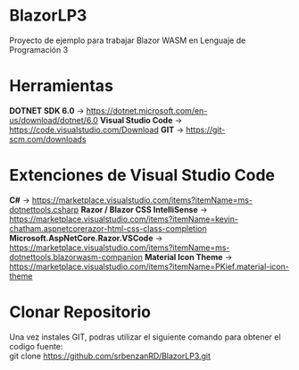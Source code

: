 # BlazorLP3
Proyecto de ejemplo para trabajar Blazor WASM en Lenguaje de Programación 3

# Herramientas
<strong>DOTNET SDK 6.0</strong>      ->  https://dotnet.microsoft.com/en-us/download/dotnet/6.0
<strong>Visual Studio Code</strong>  ->  https://code.visualstudio.com/Download
<strong>GIT</strong>                 ->  https://git-scm.com/downloads

# Extenciones de Visual Studio Code 
<strong>C#</strong>                                       ->  https://marketplace.visualstudio.com/items?itemName=ms-dotnettools.csharp
<strong>Razor / Blazor CSS IntelliSense</strong>          ->  https://marketplace.visualstudio.com/items?itemName=kevin-chatham.aspnetcorerazor-html-css-class-completion
<strong>Microsoft.AspNetCore.Razor.VSCode</strong>                 ->  https://marketplace.visualstudio.com/items?itemName=ms-dotnettools.blazorwasm-companion
<strong>Material Icon Theme</strong>                      ->  https://marketplace.visualstudio.com/items?itemName=PKief.material-icon-theme

# Clonar Repositorio
Una vez instales GIT, podras utilizar el siguiente comando para obtener el codigo fuente:
<br/>
git clone https://github.com/srbenzanRD/BlazorLP3.git
